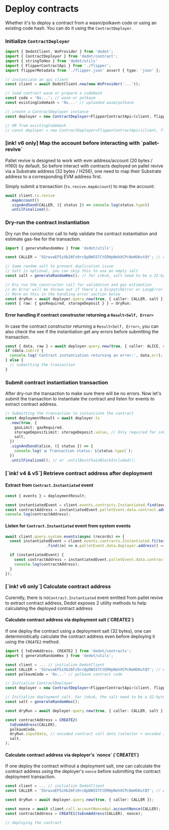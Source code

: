 # Deploy contracts

Whether it's to deploy a contract from a wasm/polkavm code or using an existing code hash. You can do it using the `ContractDeployer`.

### Initialize `ContractDeployer`

```typescript
import { DedotClient, WsProvider } from 'dedot';
import { ContractDeployer } from 'dedot/contract';
import { stringToHex } from 'dedot/utils'
import { FlipperContractApi } from './flipper';
import flipperMetadata from './flipper.json' assert { type: 'json' };

// instanciate an api client
const client = await DedotClient.new(new WsProvider('...'));

// load contract wasm or prepare a codeHash
const code = '0x...'; // wasm or polkavm
const existingCodeHash = '0x...' // uploaded wasm/polkavm

// create a ContractDeployer instance
const deployer = new ContractDeployer<FlipperContractApi>(client, flipperMetadata, code);

// OR from existingCodeHash
// const deployer = new ContractDeployer<FlipperContractApi>(client, flipperMetadata, existingCodeHash);
```

### \[ink! v6 only] Map the account before interacting with \`pallet-revive\`

Pallet revive is designed to work with evm address/account (20 bytes / H160) by default. So before interact with contracts deployed on pallet revive via a Substrate address (32 bytes / H256), one need to map their Substrate address to a corresponding EVM address first.&#x20;

Simply submit a transaction (`tx.revive.mapAccount`) to map the account:

```typescript
await client.tx.revive
  .mapAccount()
  .signAndSend(CALLER, ({ status }) => console.log(status.type))
  .untilFinalized();
```

### Dry-run the contract instantiation

Dry run the constructor call to help validate the contract instantiation and estimate gas-fee for the transaction.

```typescript
import { generateRandomHex } from 'dedot/utils';

const CALLER = '5GrwvaEF5zXb26Fz9rcQpDWS57CtERHpNehXCPcNoHGKutQY'; // Alice

// Some random salt to prevent duplication issue
// Salt is optional, you can skip this to use an empty salt 
const salt = generateRandomHex(); // for inkv6, salt need to be a 32-byte hex

// Dry run the constructor call for validation and gas estimation
// An Error will be thrown out if there's a DispatchError or LangError (contract level error)
// More on this in the handling error section below
const dryRun = await deployer.query.new(true, { caller: CALLER, salt })
const { raw: { gasRequired, storageDeposit } } = dryRun;
```

#### Error handling if contract constructor returning a `Result<Self, Error>`

In case the contract constructor returning a `Result<Self, Error>`, you can also check the see if the instantiation get any errors before submitting the transaction.

```typescript
const { data, raw } = await deployer.query.new(true, { caller: ALICE, salt })
if (data.isErr) {
  console.log('Contract instantiation returning an error:', data.err);
} else {
  // submitting the transaction
}
```

### Submit contract instantiation transaction

After dry-run the transaction to make sure there will be no errors. Now let's submit the transaction to instantiate the contract and listen for events to extract contract address.

```typescript
// Submitting the transaction to instanciate the contract
const deploymentResult = await deployer.tx
  .new(true, {
    gasLimit: gasRequired,
    storageDepositLimit: storageDeposit.value, // Only required for ink! v6
    salt,
  })
  .signAndSend(alice, ({ status }) => {
    console.log(`📊 Transaction status: ${status.type}`);
  })
  .untilFinalized(); // or .untilBestChainBlockIncluded();
```

### \[\`ink! v4 & v5\`] Retrieve contract address after deployment

#### Extract from `Contract.Instantiated` event

```typescript
const { events } = deploymentResult;

const instantiatedEvent = client.events.contracts.Instantiated.find(events);
const contractAddress = instantiatedEvent.palletEvent.data.contract.address();
console.log(contractAddress);
```

#### Listen for `Contract.Instantiated` event from system events

```typescript
await client.query.system.events(async (records) => {
  const instantiatedEvent = client.events.contracts.Instantiated.filter(events)
                  .find((e) => e.palletEvent.data.deployer.address() === CALLER);

  if (instantiatedEvent) {
    const contractAddress = instantiatedEvent.palletEvent.data.contract.address();
    console.log(contractAddress);
  }
});
```

### \[\`ink! v6 only\`] Calculate contract address

Curerntly, there is no`Contract.Instantiated` event emitted from pallet revive to extract contract address, Dedot exposes 2 utility methods to help calculating the deployed contract address

#### Calculate contract address via deployment salt (\`CREATE2\`)

If one deploy the contract using a deployment salt (32 bytes), one can deterministically calculate the contract address even before deploying it using the `CREATE2` method.

```typescript
import { toEvmAddress, CREATE2 } from 'dedot/contracts';
import { generateRandomHex } from 'dedot/utils';

const client = ... // initialize DedotClient
const CALLER = '5GrwvaEF5zXb26Fz9rcQpDWS57CtERHpNehXCPcNoHGKutQY'; // Alice
const polkavmCode = '0x...' // polkavm contract code

// Initialize ContractDeployer
const deployer = new ContractDeployer<FlipperContractApi>(client, flipperMetadata, polkavmCode);

// Initialize deployment salt. For inkv6, the salt need to be a 32-byte hex
const salt = generateRandomHex(); 

const dryRun = await deployer.query.new(true, { caller: CALLER, salt })

const contractAddress = CREATE2(
  toEvmAddress(CALLER),
  polkavmCode,
  dryRun.inputData, // encoded contract call data (selector + encoded arguments)
  salt,
);
```

#### Calculate contract address via deployer's \`nonce\`  (\`CREATE1\`)

If one deploy the contract without a deployment salt, one can calculate the contract address using the deployer's `nonce` before submitting the contract deployment transaction.

```typescript
const client = ... // initialize DedotClient
const CALLER = '5GrwvaEF5zXb26Fz9rcQpDWS57CtERHpNehXCPcNoHGKutQY'; // Alice

const dryRun = await deployer.query.new(true, { caller: CALLER });

const nonce = await client.call.accountNonceApi.accountNonce(CALLER);
const contractAddress = CREATE1(toEvmAddress(CALLER), nonce);

// deploying the contract
```
